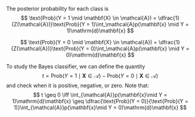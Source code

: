 The posterior probability for each class is
$$
\text{Prob}(Y = 1 \mid \mathbf{X} \in \mathcal{A}) = \dfrac{1}{Z(\mathcal{A})}\text{Prob}(Y = 1)\int_\mathcal{A}p(\mathbf{x} \mid Y = 1)\mathrm{d}\mathbf{x}
$$

$$
\text{Prob}(Y = 0 \mid \mathbf{X} \in \mathcal{A}) = \dfrac{1}{Z(\mathcal{A})}\text{Prob}(Y = 0)\int_\mathcal{A}p(\mathbf{x} \mid Y = 0)\mathrm{d}\mathbf{x}
$$

To study the Bayes classifier, we can define the quantity
$$
t = \text{Prob}(Y = 1 \mid \mathbf{X} \in \mathcal{A}) - \text{Prob}(Y = 0 \mid \mathbf{X} \in \mathcal{A})
$$
and check when it is positive, negative, or zero. Note that:
$$
t \geq 0 \iff \int_{\mathcal{A}}p(\mathbf{x}\mid Y = 1)\mathrm{d}\mathbf{x} \geq \dfrac{\text{Prob}(Y = 0)}{\text{Prob}(Y = 1)}\int_{\mathcal{A}}p(\mathbf{x}\mid Y = 0)\mathrm{d}\mathbf{x}
$$
